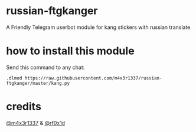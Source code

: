 # russian-ftgkanger
A Friendly Telegram userbot module for kang stickers with russian translate

# how to install this module
Send this command to any chat:
```
.dlmod https://raw.githubusercontent.com/m4x3r1337/russian-ftgkanger/master/kang.py
```
# credits
[@m4x3r1337](https://github.com/m4x3r1337) & [@rf0x1d](https://github.com/rfoxxxy)
